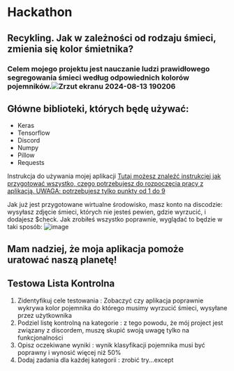 # Hackathon
## Recykling. Jak w zależności od rodzaju śmieci, zmienia się kolor śmietnika?
### Celem mojego projektu jest nauczanie ludzi prawidłowego segregowania śmieci według odpowiednich kolorów pojemników.![Zrzut ekranu 2024-08-13 190206](https://github.com/user-attachments/assets/089d5a90-3ca1-48e6-b379-9a05e4857c93)


## Główne biblioteki, których będę używać:
- Keras
- Tensorflow
- Discord
- Numpy
- Pillow
- Requests

Instrukcja do używania mojej aplikacji
[Tutaj możesz znaleźć instrukcjęj jak przygotować wszystko, czego potrzebujesz do rozpoczęcia pracy z aplikacją. UWAGA: potrzebujesz tylko punkty od 1 do 9](https://github.com/palinaprakapovich/BotAI.git)

Jak już jest przygotowane wirtualne środowisko, masz konto na discodzie: wysyłasz zdjęcie śmieci, których nie jesteś pewien, gdzie wyrzucić, i dodajesz $check.
Jak zrobiłeś wszystko poprawnie, wyglądać to będzie w taki sposób:
![image](https://github.com/user-attachments/assets/1d5b8469-39ef-4204-9653-c8c5db2efc82)

## Mam nadziej, że moja aplikacja pomoże uratować naszą planetę!

## Testowa Lista Kontrolna 
1. Zidentyfikuj cele testowania : Zobaczyć czy aplikacja poprawnie wykrywa kolor pojemnika do którego musimy wyrzucić śmieci, wysyłane przez użytkownika 
2. Podziel listę kontrolną na kategorie : z tego powodu, że mój project jest związany z discordem, muszę skupić swoją uwagę tylko na funkcjonalności
3. Opisz oczekiwane wyniki : wynik klasyfikacji pojemnika musi być poprawny i wynosić więcej niż 50%
4. Dodaj zadania dla każdej kategorii :  zrobić try...except
